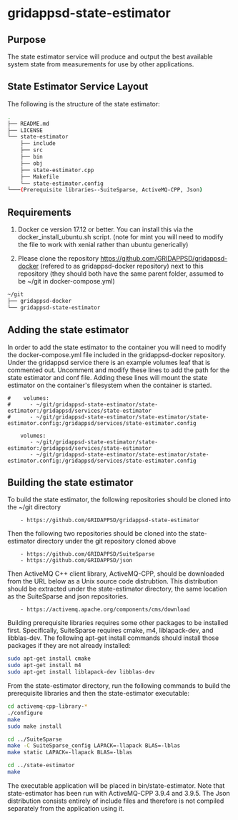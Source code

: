 # gridappsd-state-estimator

## Purpose

The state estimator service will produce and output the best available system state from measurements for use by other applications.

## State Estimator Service Layout

The following is the structure of the state estimator:

```` bash
.
├── README.md
├── LICENSE
└── state-estimator
    ├── include
    ├── src
    ├── bin
    ├── obj
    ├── state-estimator.cpp
    ├── Makefile
    └── state-estimator.config
└───(Prerequisite libraries--SuiteSparse, ActiveMQ-CPP, Json)
````

## Requirements 

1. Docker ce version 17.12 or better.  You can install this via the docker_install_ubuntu.sh script.  (note for mint you will need to modify the file to work with xenial rather than ubuntu generically)

2. Please clone the repository <https://github.com/GRIDAPPSD/gridappsd-docker> (refered to as gridappsd-docker repository) next to this repository (they should both have the same parent folder, assumed to be ~/git in docker-compose.yml)

```` bash
~/git
├── gridappsd-docker
└── gridappsd-state-estimator	
````

## Adding the state estimator

In order to add the state estimator to the container you will need to modify the docker-compose.yml file included in the gridappsd-docker repository.  Under the gridappsd service there is an example volumes leaf that is commented out.  Uncomment and modify these lines to add the path for the state estimator and conf file.  Adding these lines will mount the state estimator on the container's filesystem when the container is started.

````
#    volumes:
#      - ~/git/gridappsd-state-estimator/state-estimator:/gridappsd/services/state-estimator
#      - ~/git/gridappsd-state-estimator/state-estimator/state-estimator.config:/gridappsd/services/state-estimator.config

    volumes:
       - ~/git/gridappsd-state-estimator/state-estimator:/gridappsd/services/state-estimator
       - ~/git/gridappsd-state-estimator/state-estimator/state-estimator.config:/gridappsd/services/state-estimator.config

````

## Building the state estimator

To build the state estimator, the following repositories should be cloned into the ~/git directory

````
	- https://github.com/GRIDAPPSD/gridappsd-state-estimator

````

Then the following two repositories should be cloned into the state-estimator directory under the git repository cloned above

````
	- https://github.com/GRIDAPPSD/SuiteSparse
	- https://github.com/GRIDAPPSD/json

````

Then ActiveMQ C++ client library, ActiveMQ-CPP, should be downloaded from the URL below as a Unix source code distrubtion.  This distribution should be extracted under the state-estimator directory, the same location as the SuiteSparse and json repositories.

````
    - https://activemq.apache.org/components/cms/download

````

Building prerequisite libraries requires some other packages to be installed first.  Specifically, SuiteSparse requires cmake, m4, liblapack-dev, and libblas-dev.  The following apt-get install commands should install those packages if they are not already installed:

```` bash
sudo apt-get install cmake
sudo apt-get install m4
sudo apt-get install liblapack-dev libblas-dev
````

From the state-estimator directory, run the following commands to build the prerequisite libraries and then the state-estimator executable:

```` bash
cd activemq-cpp-library-*
./configure
make
sudo make install

cd ../SuiteSparse
make -C SuiteSparse_config LAPACK=-llapack BLAS=-lblas
make static LAPACK=-llapack BLAS=-lblas

cd ../state-estimator
make
````

The executable application will be placed in bin/state-estimator. Note that state-estimator has been run with ActiveMQ-CPP 3.9.4 and 3.9.5.  The Json distribution consists entirely of include files and therefore is not compiled separately from the application using it.

